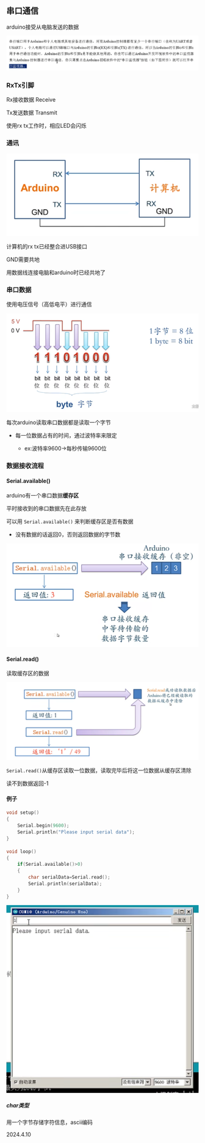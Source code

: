 ## 串口通信

arduino接受从电脑发送的数据

![](./../assets/25.png)

### RxTx引脚

Rx接收数据 Receive

Tx发送数据 Transmit

使用rx tx工作时，相应LED会闪烁

### 通讯

![](./../assets/26.png)

计算机的rx tx已经整合进USB接口

GND需要共地

用数据线连接电脑和arduino时已经共地了

### 串口数据

使用电压信号（高低电平）进行通信

![](./../assets/27.png)

每次arduino读取串口数据都是读取一个字节

* 每一位数据占有的时间，通过波特率来限定

    * ex:波特率9600→每秒传输9600位

### 数据接收流程

#### Serial.available()

arduino有一个串口数据**缓存区**

平时接收到的串口数据先在此存放

可以用 ```Serial.available()``` 来判断缓存区是否有数据

* 没有数据的话返回0，否则返回数据的字节数

![](./../assets/28.png)

#### Serial.read()

读取缓存区的数据

![](./../assets/29.png)

```Serial.read()```从缓存区读取一位数据，读取完毕后将这一位数据从缓存区清除

读不到数据返回-1

#### 例子

```c++
void setup()
{
    Serial.begin(9600);
    Serial.println("Please input serial data");
}

void loop()
{
    if(Serial.available()>0)
    {
        char serialData=Serial.read();
        Serial.println(serialData);
    }
}
```

![](./../assets/30.png)

##### char类型

用一个字节存储字符信息，ascii编码

2024.4.10
